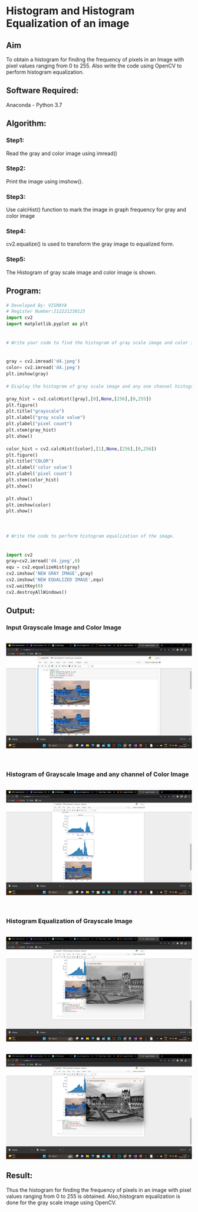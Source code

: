 # Histogram and Histogram Equalization of an image
## Aim
To obtain a histogram for finding the frequency of pixels in an Image with pixel values ranging from 0 to 255. Also write the code using OpenCV to perform histogram equalization.

## Software Required:
Anaconda - Python 3.7

## Algorithm:
### Step1: 
Read the gray and color image using imread()
<br>

### Step2:
Print the image using imshow().
<br>

### Step3:
Use calcHist() function to mark the image in graph frequency for gray and color image
<br>

### Step4:
cv2.equalize() is used to transform the gray image to equalized form.
<br>

### Step5:
The Histogram of gray scale image and color image is shown.
<br>

## Program:
```python
# Developed By: VISMAYA
# Register Number:212221230125
import cv2
import matplotlib.pyplot as plt


# Write your code to find the histogram of gray scale image and color image channels.


gray = cv2.imread('d4.jpeg')
color= cv2.imread('d4.jpeg')
plt.imshow(gray)

# Display the histogram of gray scale image and any one channel histogram from color image

gray_hist = cv2.calcHist([gray],[0],None,[256],[0,255])
plt.figure()
plt.title("grayscale")
plt.xlabel("gray scale value")
plt.ylabel("pixel count")
plt.stem(gray_hist)
plt.show()

color_hist = cv2.calcHist([color],[1],None,[256],[0,256])
plt.figure()
plt.title("COLOR")
plt.xlabel('color value')
plt.ylabel('pixel count')
plt.stem(color_hist)
plt.show()

plt.show()
plt.imshow(color)
plt.show()



# Write the code to perform histogram equalization of the image. 


import cv2
gray=cv2.imread('d4.jpeg',0)
equ = cv2.equalizeHist(gray)
cv2.imshow('NEW GRAY IMAGE',gray)
cv2.imshow('NEW EQUALIZED IMAGE',equ)
cv2.waitKey(0)
cv2.destroyAllWindows()


```
## Output:
### Input Grayscale Image and Color Image
<br>![output](1.png)
<br>
<br>
<br>

### Histogram of Grayscale Image and any channel of Color Image
<br>![output](2.png)
<br>
<br>
<br>

### Histogram Equalization of Grayscale Image
<br>     ![output](3.png)

      
<br>    ![output](4.png)
<br>

## Result: 
Thus the histogram for finding the frequency of pixels in an image with pixel values ranging from 0 to 255 is obtained. Also,histogram equalization is done for the gray scale image using OpenCV.

